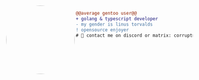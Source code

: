 <img src="https://sun9-67.userapi.com/impf/OUZ4Ub37jswMuzoiwdhSsdDVPVxslwgemoZ2lQ/JNT7d32IZBk.jpg?size=735x402&quality=95&sign=b5879e8ccf7324e543e4a5a7a69c62d9" align="left" height="185" style="border-radius:50%"/>

```diff
@@average gentoo user@@
+ golang & typescript developer
- my gender is linus torvalds
! opensource enjoyer
# 📖 contact me on discord or matrix: corruptmemory#3718 and farlowee:matrix.org
```
